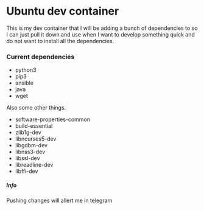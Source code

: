 # Ubuntu dev container

This is my dev container that I will be adding a bunch of dependencies to so I
can just pull it down and use when I want to develop something quick and do not
want to install all the dependencies.

### Current dependencies

- python3
- pip3
- ansible
- java
- wget

Also some other things.

- software-properties-common
- build-essential
- zlib1g-dev
- libncurses5-dev
- libgdbm-dev
- libnss3-dev
- libssl-dev
- libreadline-dev
- libffi-dev


##### Info

Pushing changes will allert me in telegram